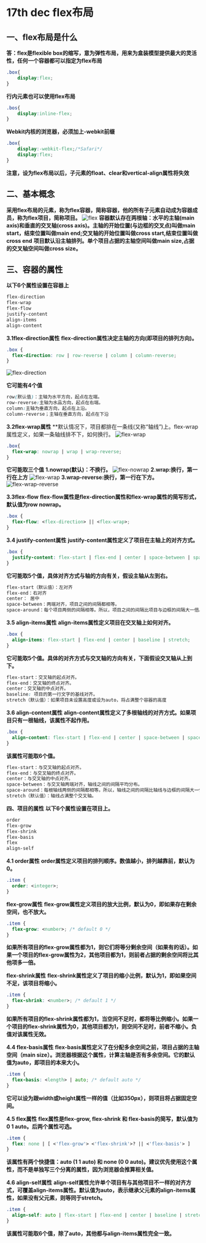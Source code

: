 # 17th dec flex布局 
## 一、flex布局是什么
**答：flex是flexible box的缩写，意为弹性布局，用来为盒装模型提供最大的灵活性，任何一个容器都可以指定为flex布局**

```css
.box{
    display:flex;
}
```
**行内元素也可以使用flex布局**

```css
.bos{
    display:inline-flex;
}
```

**Webkit内核的浏览器，必须加上-webkit前缀**

```css
.box{
    display:-webkit-flex;/*Safari*/
    display:flex;
}
```
**注意，设为flex布局以后，子元素的float、clear和vertical-align属性将失效**

## 二、基本概念
**采用flex布局的元素，称为flex容器，简称容器，他的所有子元素自动成为容器成员，称为flex项目，简称项目。**
![flex](http://www.ruanyifeng.com/blogimg/asset/2015/bg2015071004.png "flex")
**容器默认存在两根轴：水平的主轴(main axis)和垂直的交叉轴(cross axis)。主轴的开始位置(与边框的交叉点)叫做main start，结束位置叫做main end;交叉轴的开始位置叫做cross start,结束位置叫做cross end**
**项目默认沿主轴排列。单个项目占据的主轴空间叫做main size,占据的交叉轴空间叫做cross size。**

## 三、容器的属性
**以下6个属性设置在容器上**

```css
flex-direction
flex-wrap
flex-flow
justify-content
align-items
align-content
```
**3.1flex-direction属性**
**flex-direction属性决定主轴的方向(即项目的排列方向)。**

```css
.box {
  flex-direction: row | row-reverse | column | column-reverse;
}
```

![flex-direction](http://www.ruanyifeng.com/blogimg/asset/2015/bg2015071005.png "flex-direction")

**它可能有4个值**
```css
row(默认值)：主轴为水平方向，起点在左端。
row-reverse:主轴为水品方向，起点在右端。
column:主轴为垂直方向，起点在上沿。
column-reverse；主轴在垂直方向，起点在下沿
```
**3.2flex-wrap属性**
**默认情况下，项目都排在一条线(又称“轴线”)上。flex-wrap属性定义，如果一条轴线排不下，如何换行。
![flex-wrap](http://www.ruanyifeng.com/blogimg/asset/2015/bg2015071005.png "排不下如何换行")

```css
.box{
  flex-wrap: nowrap | wrap | wrap-reverse;
}
```

**它可能取三个值**
**1.nowrap(默认)：不换行。**
![flex-nowrap](http://www.ruanyifeng.com/blogimg/asset/2015/bg2015071007.png "不换行")
**2.wrap:换行，第一行在上方**
![flex-wrap](http://www.ruanyifeng.com/blogimg/asset/2015/bg2015071008.jpg "换行")
**3.wrap-reverse:换行，第一行在下方。**
![flex-wrap-reverse](http://www.ruanyifeng.com/blogimg/asset/2015/bg2015071008.jpg "换行，第一行在下方")

**3.3flex-flow**
**flex-flow属性是flex-direction属性和flex-wrap属性的简写形式，默认值为row nowrap。**
```css
.box {
  flex-flow: <flex-direction> || <flex-wrap>;
}
```

**3.4 justify-content属性**
**justify-content属性定义了项目在主轴上的对齐方式。**

```css
.box {
  justify-content: flex-start | flex-end | center | space-between | space-around;
}
```
**它可能取5个值，具体对齐方式与轴的方向有关，假设主轴从左到右。**
```css
flex-start（默认值）：左对齐
flex-end：右对齐
center： 居中
space-between：两端对齐，项目之间的间隔都相等。
space-around：每个项目两侧的间隔相等。所以，项目之间的间隔比项目与边框的间隔大一倍。
```
**3.5 align-items属性**
**align-items属性定义项目在交叉轴上如何对齐。**
```css
.box {
  align-items: flex-start | flex-end | center | baseline | stretch;
}
```
**它可能取5个值。具体的对齐方式与交叉轴的方向有关，下面假设交叉轴从上到下。**
```css
flex-start：交叉轴的起点对齐。
flex-end：交叉轴的终点对齐。
center：交叉轴的中点对齐。
baseline: 项目的第一行文字的基线对齐。
stretch（默认值）：如果项目未设置高度或设为auto，将占满整个容器的高度
```
**3.6 align-content属性**
**align-content属性定义了多根轴线的对齐方式。如果项目只有一根轴线，该属性不起作用。**
```css
.box {
  align-content: flex-start | flex-end | center | space-between | space-around | stretch;
}
```
**该属性可能取6个值。**
```css
flex-start：与交叉轴的起点对齐。
flex-end：与交叉轴的终点对齐。
center：与交叉轴的中点对齐。
space-between：与交叉轴两端对齐，轴线之间的间隔平均分布。
space-around：每根轴线两侧的间隔都相等。所以，轴线之间的间隔比轴线与边框的间隔大一倍。
stretch（默认值）：轴线占满整个交叉轴。
```
**四、项目的属性**
**以下6个属性设置在项目上。**
```css
order
flex-grow
flex-shrink
flex-basis
flex
align-self
```

**4.1 order属性**
**order属性定义项目的排列顺序。数值越小，排列越靠前，默认为0。**
```css
.item {
  order: <integer>;
}
```
**flex-grow属性**
**flex-grow属性定义项目的放大比例，默认为0，即如果存在剩余空间，也不放大。**
```css
.item {
  flex-grow: <number>; /* default 0 */
}
```
**如果所有项目的flex-grow属性都为1，则它们将等分剩余空间（如果有的话）。如果一个项目的flex-grow属性为2，其他项目都为1，则前者占据的剩余空间将比其他项多一倍。**

**flex-shrink属性**
**flex-shrink属性定义了项目的缩小比例，默认为1，即如果空间不足，该项目将缩小。**
```css
.item {
  flex-shrink: <number>; /* default 1 */
}
```
**如果所有项目的flex-shrink属性都为1，当空间不足时，都将等比例缩小。如果一个项目的flex-shrink属性为0，其他项目都为1，则空间不足时，前者不缩小。负值对该属性无效。**

**4.4 flex-basis属性**
**flex-basis属性定义了在分配多余空间之前，项目占据的主轴空间（main size）。浏览器根据这个属性，计算主轴是否有多余空间。它的默认值为auto，即项目的本来大小。**
```css
.item {
  flex-basis: <length> | auto; /* default auto */
}
```
**它可以设为跟width或height属性一样的值（比如350px），则项目将占据固定空间。**

**4.5 flex属性**
**flex属性是flex-grow, flex-shrink 和 flex-basis的简写，默认值为0 1 auto。后两个属性可选。**
```css
.item {
  flex: none | [ <'flex-grow'> <'flex-shrink'>? || <'flex-basis'> ]
}
```
**该属性有两个快捷值：auto (1 1 auto) 和 none (0 0 auto)。建议优先使用这个属性，而不是单独写三个分离的属性，因为浏览器会推算相关值。**

**4.6 align-self属性**
**align-self属性允许单个项目有与其他项目不一样的对齐方式，可覆盖align-items属性。默认值为auto，表示继承父元素的align-items属性，如果没有父元素，则等同于stretch。**
```css
.item {
  align-self: auto | flex-start | flex-end | center | baseline | stretch;
}
```
**该属性可能取6个值，除了auto，其他都与align-items属性完全一致。**